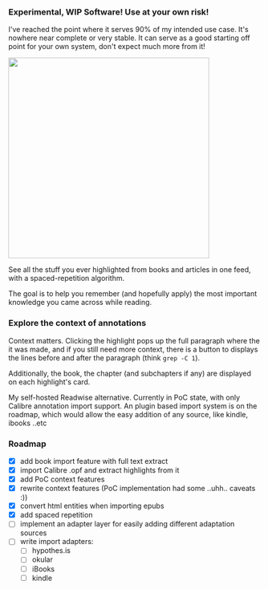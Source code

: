 ### Experimental, WIP Software! Use at your own risk!

I've reached the point where it serves 90% of my intended use case. It's nowhere near complete or very stable. It can serve as a good starting off point for your own system, don't expect much more from it!

<img src="https://mem.cool/assets/remember1-4cc77497bf45b1d358f1c0d8fc3a5b1de567e4eefa2b4bd7bc3e0f8985acf8b5.png" width="400px"></img>

See all the stuff you ever highlighted from books and articles in one feed, with a spaced-repetition algorithm.

The goal is to help you remember (and hopefully apply) the most important knowledge you came across while reading.

### Explore the context of annotations

Context matters. Clicking the highlight pops up the full paragraph where the it was made, and if you still need more context, there is a button to displays the lines before and after the paragraph (think `grep -C 1`).

Additionally, the book, the chapter (and subchapters if any) are displayed on each highlight's card.

My self-hosted Readwise alternative. Currently in PoC state, with only Calibre annotation import support. An plugin based import system is on the roadmap, which would allow the easy addition of any source, like kindle, ibooks ..etc

### Roadmap
- [X] add book import feature with full text extract
- [X] import Calibre .opf and extract highlights from it
- [X] add PoC context features
- [X] rewrite context features (PoC implementation had some ..uhh.. caveats :))
- [X] convert html entities when importing epubs
- [X] add spaced repetition
- [ ] implement an adapter layer for easily adding different adaptation sources
- [ ] write import adapters:
  + [ ] hypothes.is
  + [ ] okular
  + [ ] iBooks
  + [ ] kindle
